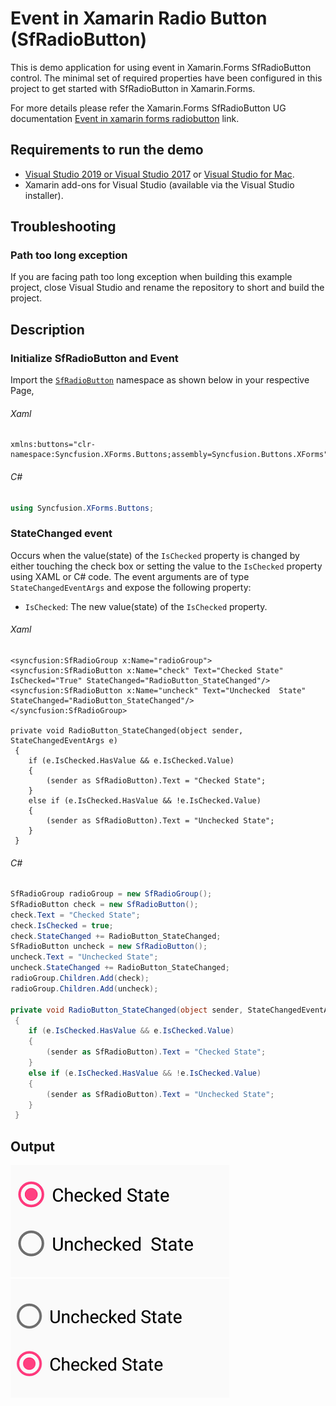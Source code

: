 # Event in Xamarin Radio Button (SfRadioButton)
This is demo application for using event in Xamarin.Forms SfRadioButton control. The minimal set of required properties have been configured in this project to get started with SfRadioButton in Xamarin.Forms.

For more details please refer the Xamarin.Forms SfRadioButton UG documentation [Event in xamarin forms radiobutton](https://help.syncfusion.com/xamarin/radio-button/event) link.

## <a name="requirements-to-run-the-demo"></a>Requirements to run the demo ##

* [Visual Studio 2019 or Visual Studio 2017](https://visualstudio.microsoft.com/downloads/) or [Visual Studio for Mac](https://visualstudio.microsoft.com/vs/mac/).
* Xamarin add-ons for Visual Studio (available via the Visual Studio installer).

## <a name="troubleshooting"></a>Troubleshooting ##
### Path too long exception
If you are facing path too long exception when building this example project, close Visual Studio and rename the repository to short and build the project.

## <a name="description"></a>Description ##

### Initialize SfRadioButton and Event

Import the [`SfRadioButton`](https://help.syncfusion.com/cr/xamarin/Syncfusion.XForms.Buttons.SfRadioButton.html) namespace as shown below in your respective Page,

###### Xaml
```xaml
xmlns:buttons="clr-namespace:Syncfusion.XForms.Buttons;assembly=Syncfusion.Buttons.XForms"
```
###### C#
```C#
using Syncfusion.XForms.Buttons;
```
### StateChanged event

Occurs when the value(state) of the `IsChecked` property is changed by either touching the check box or setting the value to the `IsChecked` property using XAML or C# code. The event arguments are of type `StateChangedEventArgs` and expose the following property:

* `IsChecked`: The new value(state) of the `IsChecked` property.

###### Xaml
```xaml
<syncfusion:SfRadioGroup x:Name="radioGroup">
<syncfusion:SfRadioButton x:Name="check" Text="Checked State" IsChecked="True" StateChanged="RadioButton_StateChanged"/>
<syncfusion:SfRadioButton x:Name="uncheck" Text="Unchecked  State" StateChanged="RadioButton_StateChanged"/>
</syncfusion:SfRadioGroup>

private void RadioButton_StateChanged(object sender, StateChangedEventArgs e)
 {
    if (e.IsChecked.HasValue && e.IsChecked.Value)
    {
        (sender as SfRadioButton).Text = "Checked State";
    }
    else if (e.IsChecked.HasValue && !e.IsChecked.Value)
    {
        (sender as SfRadioButton).Text = "Unchecked State";
    }
 }
```
###### C#
```C#
SfRadioGroup radioGroup = new SfRadioGroup();
SfRadioButton check = new SfRadioButton();
check.Text = "Checked State";
check.IsChecked = true;
check.StateChanged += RadioButton_StateChanged;
SfRadioButton uncheck = new SfRadioButton();
uncheck.Text = "Unchecked State";
uncheck.StateChanged += RadioButton_StateChanged;
radioGroup.Children.Add(check);
radioGroup.Children.Add(uncheck);

private void RadioButton_StateChanged(object sender, StateChangedEventArgs e)
 {
    if (e.IsChecked.HasValue && e.IsChecked.Value)
    {
        (sender as SfRadioButton).Text = "Checked State";
    }
    else if (e.IsChecked.HasValue && !e.IsChecked.Value)
    {
        (sender as SfRadioButton).Text = "Unchecked State";
    }
 }
```

## <a name="output"></a>Output ##

![StateChanged event 1](Event1.png)
![StateChanged event 2](Event2.png)